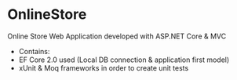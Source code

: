 # OnlineStore
Online Store Web Application developed with ASP.NET Core &amp; MVC
* Contains:
* EF Core 2.0 used (Local DB connection & application first model)
* xUnit & Moq frameworks in order to create unit tests

